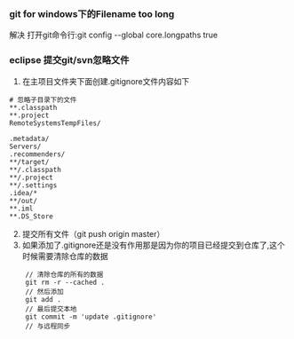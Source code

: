 ### git for windows下的Filename too long
解决
打开git命令行:git config --global core.longpaths true

### eclipse 提交git/svn忽略文件
1. 在主项目文件夹下面创建.gitignore文件内容如下
```language
# 忽略子目录下的文件
**.classpath
**.project
RemoteSystemsTempFiles/

.metadata/
Servers/
.recommenders/
**/target/
**/.classpath
**/.project
**/.settings
.idea/*
**/out/
**.iml
**.DS_Store
```
2. 提交所有文件（git push origin master）
3. 如果添加了.gitignore还是没有作用那是因为你的项目已经提交到仓库了,这个时候需要清除仓库的数据
```language
	// 清除仓库的所有的数据
	git rm -r --cached .
	// 然后添加
	git add .
	// 最后提交本地
	git commit -m 'update .gitignore'
	// 与远程同步
```
